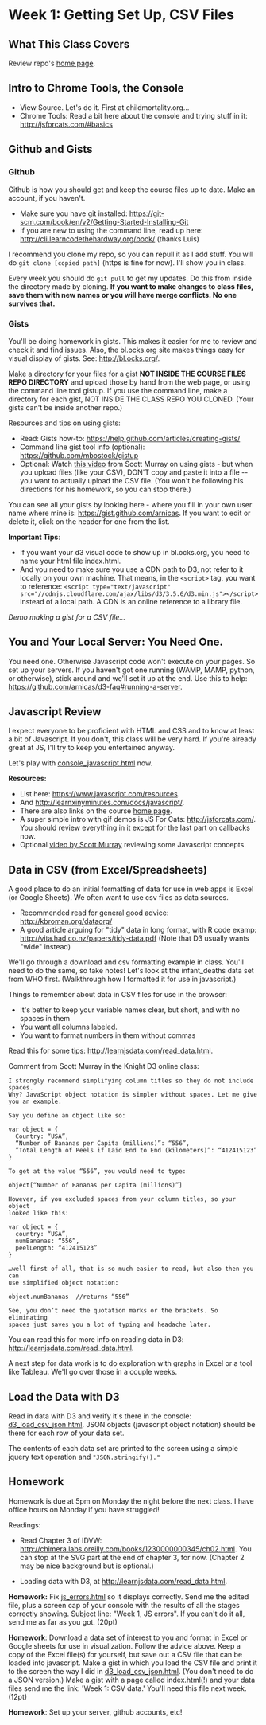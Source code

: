 
# Week 1: Getting Set Up, CSV Files

## What This Class Covers

Review repo's [home page](../index.html).


## Intro to Chrome Tools, the Console

* View Source. Let's do it. First at childmortality.org...
* Chrome Tools: Read a bit here about the console and trying stuff in it: http://jsforcats.com/#basics

## Github and Gists

### Github

Github is how you should get and keep the course files up to date. Make an account, if you haven't.

* Make sure you have git installed: https://git-scm.com/book/en/v2/Getting-Started-Installing-Git
* If you are new to using the command line, read up here: http://cli.learncodethehardway.org/book/ (thanks Luis)

I recommend you clone my repo, so you can repull it as I add stuff. You will do `git clone [copied path]` (https is fine for now).  I'll show you in class.

Every week you should do `git pull` to get my updates. Do this from inside the directory made by cloning.  **If you want to make changes to class files, save them with new names or you will have merge conflicts. No one survives that.**

### Gists

You'll be doing homework in gists.  This makes it easier for me to review and check it and find issues. Also, the bl.ocks.org site makes things easy for visual display of gists.  See: http://bl.ocks.org/.

Make a directory for your files for a gist **NOT INSIDE THE COURSE FILES REPO DIRECTORY** and upload those by hand from the web page, or using the command line tool gistup. If you use the command line, make a directory for each gist, NOT INSIDE THE CLASS REPO YOU CLONED. (Your gists can't be inside another repo.)

Resources and tips on using gists:

* Read: Gists how-to:  https://help.github.com/articles/creating-gists/
* Command line gist tool info (optional): https://github.com/mbostock/gistup
* Optional: Watch [this video](https://www.youtube.com/watch?v=4WteFeHzkNQ&feature=youtu.be&list=PL0tDk-f4v1ujDIGTpXjsTxCnMdR5JBGyQ) from Scott Murray on using gists - but when you upload files (like your CSV), DON'T copy and paste it into a file -- you want to actually upload the CSV file.  (You won't be following his directions for his homework, so you can stop there.)

You can see all your gists by looking here - where you fill in your own user name where mine is: https://gist.github.com/arnicas. If you want to edit or delete it, click on the header for one from the list.

**Important Tips**:

* If you want your d3 visual code to show up in bl.ocks.org, you need to name your html file index.html.
* And you need to make sure you use a CDN path to D3, not refer to it locally on your own machine. That means, in the `<script>` tag, you want to reference: `<script type="text/javascript" src="//cdnjs.cloudflare.com/ajax/libs/d3/3.5.6/d3.min.js"></script>` instead of a local path.  A CDN is an online reference to a library file.

*Demo making a gist for a CSV file...*

## You and Your Local Server: You Need One.

You need one.  Otherwise Javascript code won't execute on your pages. So
set up your servers. If you haven't got one running (WAMP, MAMP, python, or otherwise), stick around and we'll set it up at the end. Use this to help: https://github.com/arnicas/d3-faq#running-a-server.


## Javascript Review

I expect everyone to be proficient with HTML and CSS and to know at least a bit of Javascript.  If you don't, this class will be very hard.  If you're already great at JS, I'll try to keep you entertained anyway.

Let's play with [console_javascript.html](console_javascript.html) now.

**Resources:**

* List here: https://www.javascript.com/resources.
* And http://learnxinyminutes.com/docs/javascript/.
* There are also links on the course [home page](../index.html).
* A super simple intro with gif demos is JS For Cats: http://jsforcats.com/. You should review everything in it except for the last part on callbacks now.
* Optional [video by Scott Murray](https://www.youtube.com/watch?v=3g1061kFrCs&index=4&list=PL0tDk-f4v1uhQn6iA8M-eGRzIX5Lqsm9F) reviewing some Javascript concepts.


## Data in CSV (from Excel/Spreadsheets)

A good place to do an initial formatting of data for use in web apps is Excel (or Google Sheets). We often want to use csv files as data sources.

* Recommended read for general good advice: http://kbroman.org/dataorg/
* A good article arguing for "tidy" data in long format, with R code examp: http://vita.had.co.nz/papers/tidy-data.pdf (Note that D3 usually wants "wide" instead)

We'll go through a download and csv formatting example in class.  You'll need to do the same, so take notes!  Let's look at the infant_deaths data set from WHO first. (Walkthrough how I formatted it for use in javascript.)

Things to remember about data in CSV files for use in the browser:

* It's better to keep your variable names clear, but short, and with no spaces in them
* You want all columns labeled.
* You want to format numbers in them without commas

Read this for some tips: http://learnjsdata.com/read_data.html.

Comment from Scott Murray in the Knight D3 online class:

    I strongly recommend simplifying column titles so they do not include spaces.
    Why? JavaScript object notation is simpler without spaces. Let me give you an example.

    Say you define an object like so:

    var object = {
      Country: “USA”,
      “Number of Bananas per Capita (millions)”: “556”,
      ”Total Length of Peels if Laid End to End (kilometers)”: “412415123”
    }

    To get at the value “556”, you would need to type:

    object[“Number of Bananas per Capita (millions)”]

    However, if you excluded spaces from your column titles, so your object 
    looked like this:

    var object = { 
      country: “USA”,
      numBananas: “556”,
      peelLength: “412415123”
    }

    …well first of all, that is so much easier to read, but also then you can 
    use simplified object notation:

    object.numBananas  //returns “556”

    See, you don’t need the quotation marks or the brackets. So eliminating 
    spaces just saves you a lot of typing and headache later.

You can read this for more info on reading data in D3: http://learnjsdata.com/read_data.html.

A next step for data work is to do exploration with graphs in Excel or a tool like Tableau.  We'll go over those in a couple weeks.

## Load the Data with D3

Read in data with D3 and verify it's there in the console: [d3_load_csv_json.html](d3_load_csv_json.html).  JSON objects (javascript object notation) should be there for each row of your data set.

The contents of each data set are printed to the screen using a simple jquery text operation and `"JSON.stringify()."`


## Homework

Homework is due at 5pm on Monday the night before the next class. I have office hours on Monday if you have struggled!

Readings:

* Read Chapter 3 of IDVW: http://chimera.labs.oreilly.com/books/1230000000345/ch02.html. You can stop at the SVG part at the end of chapter 3, for now. (Chapter 2 may be nice background but is optional.)

* Loading data with D3, at http://learnjsdata.com/read_data.html.


**Homework:** Fix [js_errors.html](js_errors.html) so it displays correctly.  Send me the edited file, plus a screen cap of your console with the results of all the stages correctly showing. Subject line: "Week 1, JS errors".  If you can't do it all, send me as far as you got. (20pt)

**Homework**: Download a data set of interest to you and format in Excel or Google sheets for use in visualization. Follow the advice above. Keep a copy of the Excel file(s) for yourself, but save out a CSV file that can be loaded into javascript. Make a gist in which you load the CSV file and print it to the screen the way I did in [d3_load_csv_json.html](d3_load_csv_json.html).  (You don't need to do a JSON version.)  Make a gist with a page called index.html(!) and your data files send me the link: 'Week 1: CSV data.'  You'll need this file next week. (12pt)

**Homework**: Set up your server, github accounts, etc!
